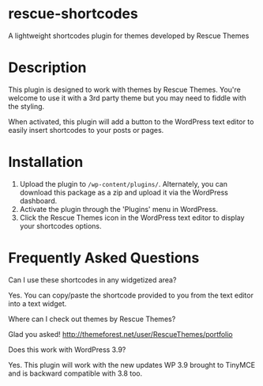 rescue-shortcodes
=================

A lightweight shortcodes plugin for themes developed by Rescue Themes

Description
================

This plugin is designed to work with themes by Rescue Themes. You're welcome to use it with a 3rd party theme but you may need to fiddle with the styling.

When activated, this plugin will add a button to the WordPress text editor to easily insert shortcodes to your posts or pages.

Installation
================

1. Upload the plugin to `/wp-content/plugins/`. Alternately, you can download this package as a zip and upload it via the WordPress dashboard.
2. Activate the plugin through the 'Plugins' menu in WordPress.
3. Click the Rescue Themes icon in the WordPress text editor to display your shortcodes options.

Frequently Asked Questions
================

Can I use these shortcodes in any widgetized area?

Yes. You can copy/paste the shortcode provided to you from the text editor into a text widget.

Where can I check out themes by Rescue Themes?

Glad you asked! http://themeforest.net/user/RescueThemes/portfolio

Does this work with WordPress 3.9?

Yes. This plugin will work with the new updates WP 3.9 brought to TinyMCE and is backward compatible with 3.8 too.